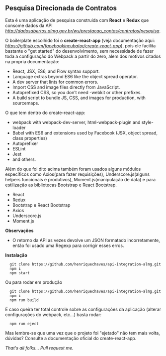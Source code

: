 ## Pesquisa Direcionada de Contratos

Esta é uma aplicação de pesquisa construida com **React** e **Redux** que consome dados da API 	_http://dadosabertos.almg.gov.br/ws/prestacao_contas/contratos/pesquisa_.  

O boilerplate escolhido foi o **create-react-app** \(veja documentação aqui: _https://github.com/facebookincubator/create-react-app_), pois ele facilita bastante o "get started" do desenvolvimento, sem necessidade de fazer toda a configuração do Webpack a partir do zero, alem dos motivos citados na propria documentação:  

- React, JSX, ES6, and Flow syntax support.
- Language extras beyond ES6 like the object spread operator.
- A dev server that lints for common errors.
- Import CSS and image files directly from JavaScript.
- Autoprefixed CSS, so you don’t need -webkit or other prefixes.
- A build script to bundle JS, CSS, and images for production, with sourcemaps.  

O que tem dentro do create-react-app:  

- webpack with webpack-dev-server, html-webpack-plugin and style-loader
- Babel with ES6 and extensions used by Facebook (JSX, object spread, class properties)
- Autoprefixer
- ESLint
- Jest
- and others.  

Além do que foi dito acima também foram usados alguns módulos específicos como Axios\(para fazer requisições\), Underscore.js\(alguns helpers funcionais e produtivos\), Moment.js(manipulação de data) e para estilização as bibliotecas Bootstrap e React Bootstrap.  

- React
- Redux
- Bootstrap e React Bootstrap
- Axios
- Underscore.js
- Moment.js  

**Observações**  

* O retorno da API as vezes devolve um JSON formatado incorretamente, então foi usado uma Regexp para corrigir esses erros.  

**Instalação**  

```
  git clone https://github.com/henriquechaves/api-integration-almg.git  
  npm i  
  npm start  
```  

Ou para rodar em produção  

```
  git clone https://github.com/henriquechaves/api-integration-almg.git
  npm i  
  npm run build  
````  

E caso queira ter total controle sobre as configurações da aplicação (alterar configurações do webpack, etc...) basta rodar:  

```
  npm run eject  
```  

Mas lembre-se que uma vez que o projeto foi "ejetado" não tem mais volta, dúvidas? Consulte a documentação oficial do create-react-app.  

_That's all folks... Pull request me._